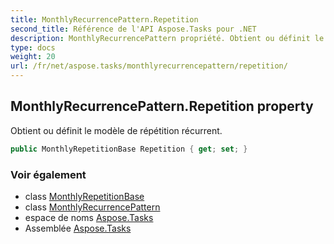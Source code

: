 ```yaml
---
title: MonthlyRecurrencePattern.Repetition
second_title: Référence de l'API Aspose.Tasks pour .NET
description: MonthlyRecurrencePattern propriété. Obtient ou définit le modèle de répétition récurrent.
type: docs
weight: 20
url: /fr/net/aspose.tasks/monthlyrecurrencepattern/repetition/
---
```

## MonthlyRecurrencePattern.Repetition property

Obtient ou définit le modèle de répétition récurrent.

```csharp
public MonthlyRepetitionBase Repetition { get; set; }
```

### Voir également

* class [MonthlyRepetitionBase](../../monthlyrepetitionbase/)
* class [MonthlyRecurrencePattern](../)
* espace de noms [Aspose.Tasks](../../monthlyrecurrencepattern/)
* Assemblée [Aspose.Tasks](../../../)


